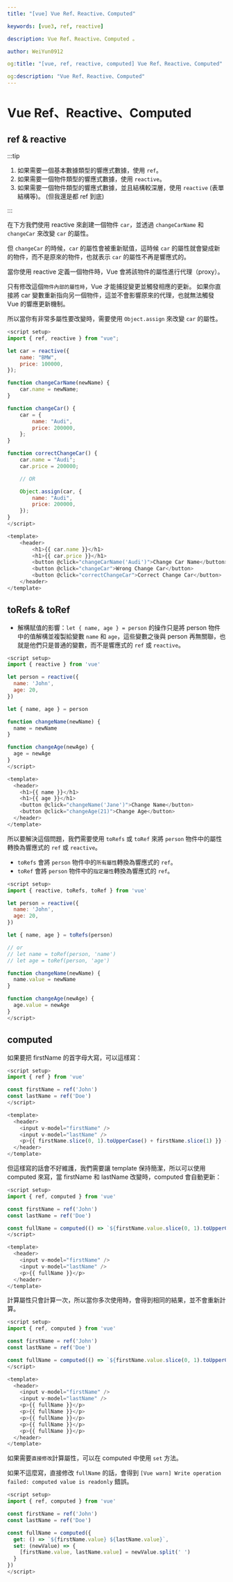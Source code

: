 ```yaml
---
title: "[vue] Vue Ref、Reactive、Computed"

keywords: [vue3, ref, reactive]

description: Vue Ref、Reactive、Computed 。

author: WeiYun0912

og:title: "[vue, ref, reactive, computed] Vue Ref、Reactive、Computed"

og:description: "Vue Ref、Reactive、Computed"
---
```


# Vue Ref、Reactive、Computed

## ref & reactive

:::tip

1. 如果需要一個基本數據類型的響應式數據，使用 `ref`。
2. 如果需要一個物件類型的響應式數據，使用 `reactive`。
3. 如果需要一個物件類型的響應式數據，並且結構較深層，使用 `reactive` (表單結構等)。
   (但我還是都 ref 到底)

:::

在下方我們使用 reactive 來創建一個物件 `car`，並透過 `changeCarName` 和 `changeCar` 來改變 `car` 的屬性。

但 `changeCar` 的時候，`car` 的屬性會被重新賦值，這時候 `car` 的屬性就會變成新的物件，而不是原來的物件，也就表示 `car` 的屬性不再是響應式的。

當你使用 reactive 定義一個物件時，Vue 會將該物件的屬性進行代理（proxy）。

只有修改這個`物件內部的屬性時`，Vue 才能捕捉變更並觸發相應的更新。
如果你直接將 car 變數重新指向另一個物件，這並不會影響原來的代理，也就無法觸發 Vue 的響應更新機制。

所以當你有非常多屬性要改變時，需要使用 `Object.assign` 來改變 `car` 的屬性。

```js
<script setup>
import { ref, reactive } from "vue";

let car = reactive({
    name: "BMW",
    price: 100000,
});

function changeCarName(newName) {
    car.name = newName;
}

function changeCar() {
    car = {
        name: "Audi",
        price: 200000,
    };
}

function correctChangeCar() {
    car.name = "Audi";
    car.price = 200000;

    // OR

    Object.assign(car, {
        name: "Audi",
        price: 200000,
    });
}
</script>

<template>
    <header>
        <h1>{{ car.name }}</h1>
        <h1>{{ car.price }}</h1>
        <button @click="changeCarName('Audi')">Change Car Name</button>
        <button @click="changeCar">Wrong Change Car</button>
        <button @click="correctChangeCar">Correct Change Car</button>
    </header>
</template>
```

## toRefs & toRef

-   解構賦值的影響：`let { name, age } = person` 的操作只是將 person 物件中的值解構並複製給變數 `name` 和 `age`，這些變數之後與 person 再無關聯，也就是他們只是普通的變數，而不是響應式的 `ref` 或 `reactive`。

```js
<script setup>
import { reactive } from 'vue'

let person = reactive({
  name: 'John',
  age: 20,
})

let { name, age } = person

function changeName(newName) {
  name = newName
}

function changeAge(newAge) {
  age = newAge
}
</script>

<template>
  <header>
    <h1>{{ name }}</h1>
    <h1>{{ age }}</h1>
    <button @click="changeName('Jane')">Change Name</button>
    <button @click="changeAge(21)">Change Age</button>
  </header>
</template>
```

所以要解決這個問題，我們需要使用 `toRefs` 或 `toRef` 來將 `person` 物件中的屬性轉換為響應式的 `ref` 或 `reactive`。

-   `toRefs` 會將 `person` 物件中的`所有屬性`轉換為響應式的 `ref`。
-   `toRef` 會將 `person` 物件中的`指定屬性`轉換為響應式的 `ref`。

```js
<script setup>
import { reactive, toRefs, toRef } from 'vue'

let person = reactive({
  name: 'John',
  age: 20,
})

let { name, age } = toRefs(person)

// or
// let name = toRef(person, 'name')
// let age = toRef(person, 'age')

function changeName(newName) {
  name.value = newName
}

function changeAge(newAge) {
  age.value = newAge
}
</script>
```

## computed

如果要把 firstName 的首字母大寫，可以這樣寫：

```js
<script setup>
import { ref } from 'vue'

const firstName = ref('John')
const lastName = ref('Doe')
</script>

<template>
  <header>
    <input v-model="firstName" />
    <input v-model="lastName" />
    <p>{{ firstName.slice(0, 1).toUpperCase() + firstName.slice(1) }} - {{ lastName }}</p>
  </header>
</template>
```

但這樣寫的話會不好維護，我們需要讓 template 保持簡潔，所以可以使用 computed 來寫，當 firstName 和 lastName 改變時，computed 會自動更新：

```js
<script setup>
import { ref, computed } from 'vue'

const firstName = ref('John')
const lastName = ref('Doe')

const fullName = computed(() => `${firstName.value.slice(0, 1).toUpperCase() + firstName.value.slice(1)} - ${lastName.value}`)
</script>

<template>
  <header>
    <input v-model="firstName" />
    <input v-model="lastName" />
    <p>{{ fullName }}</p>
  </header>
</template>
```

計算屬性只會計算一次，所以當你多次使用時，會得到相同的結果，並不會重新計算。

```js
<script setup>
import { ref, computed } from 'vue'

const firstName = ref('John')
const lastName = ref('Doe')

const fullName = computed(() => `${firstName.value.slice(0, 1).toUpperCase() + firstName.value.slice(1)} - ${lastName.value}`)
</script>

<template>
  <header>
    <input v-model="firstName" />
    <input v-model="lastName" />
    <p>{{ fullName }}</p>
    <p>{{ fullName }}</p>
    <p>{{ fullName }}</p>
    <p>{{ fullName }}</p>
    <p>{{ fullName }}</p>
  </header>
</template>
```

如果需要`直接修改`計算屬性，可以在 computed 中使用 `set` 方法。

如果不這麼寫，直接修改 `fullName` 的話，會得到 `[Vue warn] Write operation failed: computed value is readonly` 錯誤。

```js
<script setup>
import { ref, computed } from 'vue'

const firstName = ref('John')
const lastName = ref('Doe')

const fullName = computed({
  get: () => `${firstName.value} ${lastName.value}`,
  set: (newValue) => {
    [firstName.value, lastName.value] = newValue.split(' ')
  }
})
</script>
```
